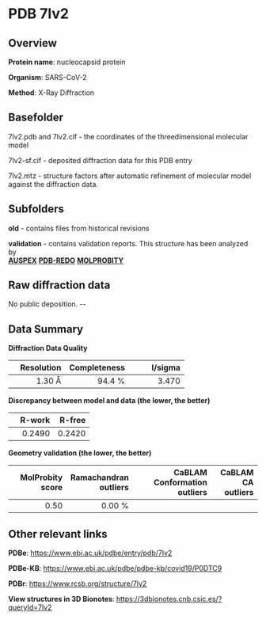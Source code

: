 # PDB 7lv2

## Overview

**Protein name**: nucleocapsid protein

**Organism**: SARS-CoV-2

**Method**: X-Ray Diffraction



## Basefolder

7lv2.pdb and 7lv2.cif - the coordinates of the threedimensional molecular model

7lv2-sf.cif - deposited diffraction data for this PDB entry

7lv2.mtz - structure factors after automatic refinement of molecular model against the diffraction data.

## Subfolders



**old** - contains files from historical revisions

**validation** - contains validation reports. This structure has been analyzed by <br>[**AUSPEX**](https://github.com/thorn-lab/coronavirus_structural_task_force/tree/master/pdb/nucleocapsid_protein/SARS-CoV-2/7lv2/validation/auspex) [**PDB-REDO**](https://github.com/thorn-lab/coronavirus_structural_task_force/tree/master/pdb/nucleocapsid_protein/SARS-CoV-2/7lv2/validation/pdb-redo) [**MOLPROBITY**](https://github.com/thorn-lab/coronavirus_structural_task_force/tree/master/pdb/nucleocapsid_protein/SARS-CoV-2/7lv2/validation/molprobity)    



## Raw diffraction data

No public deposition. --<br> 

## Data Summary
**Diffraction Data Quality**

|   | Resolution | Completeness| I/sigma |
|---|-------------:|----------------:|--------------:|
|   |1.30 Å|94.4  %|<img width=50/>3.470|

**Discrepancy between model and data (the lower, the better)**

|   | **R-work**| **R-free**   
|---|-------------:|----------------:|           
||  0.2490|  0.2420|

**Geometry validation (the lower, the better)**

|   |**MolProbity<br>score**| **Ramachandran<br>outliers** | **CaBLAM<br>Conformation outliers** | **CaBLAM<br>CA outliers** |
|---|-------------:|----------------:|----------------:|----------------:|
||  0.50|  0.00 %|||

 

 



## Other relevant links 
**PDBe**:  https://www.ebi.ac.uk/pdbe/entry/pdb/7lv2

**PDBe-KB**: https://www.ebi.ac.uk/pdbe/pdbe-kb/covid19/P0DTC9 
 
**PDBr**: https://www.rcsb.org/structure/7lv2 

**View structures in 3D Bionotes**: https://3dbionotes.cnb.csic.es/?queryId=7lv2

